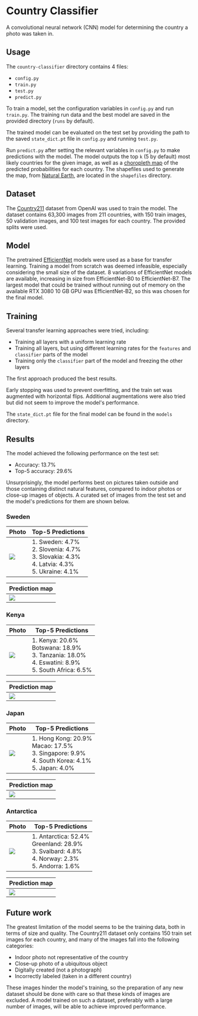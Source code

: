 # Country Classifier

A convolutional neural network (CNN) model for determining the country a photo
was taken in.

## Usage

The `country-classifier` directory contains 4 files:

- `config.py`
- `train.py`
- `test.py`
- `predict.py`

To train a model, set the configuration variables in `config.py` and run
`train.py`. The training run data and the best model are saved in the
provided directory (`runs` by default).

The trained model can be evaluated on the test set by providing the path to the
saved `state_dict.pt` file in `config.py` and running `test.py`.

Run `predict.py` after setting the relevant variables in `config.py` to make
predictions with the model. The model outputs the top `k` (5 by default) most
likely countries for the given image, as well as a
[choropleth map](https://en.wikipedia.org/wiki/Choropleth_map) of the
predicted probabilities for each country. The shapefiles used to generate the
map, from [Natural Earth](https://www.naturalearthdata.com/downloads/10m-cultural-vectors/10m-admin-0-countries/),
are located in the `shapefiles` directory.

## Dataset

The [Country211](https://github.com/openai/CLIP/blob/main/data/country211.md)
dataset from OpenAI was used to train the model. The dataset contains 63,300
images from 211 countries, with 150 train images, 50 validation images, and
100 test images for each country. The provided splits were used.

## Model

The pretrained [EfficientNet](https://arxiv.org/abs/1905.11946) models were
used as a base for transfer learning. Training a model from scratch was 
deemed infeasible, especially considering the small size of the dataset. 8
variations of EfficientNet models are available, increasing in size from
EfficientNet-B0 to EfficientNet-B7. The largest model that could be trained
without running out of memory on the available RTX 3080 10 GB GPU was
EfficientNet-B2, so this was chosen for the final model.

## Training

Several transfer learning approaches were tried, including:

- Training all layers with a uniform learning rate
- Training all layers, but using different learning rates for the `features`
  and `classifier` parts of the model
- Training only the `classifier` part of the model and freezing the other
  layers

The first approach produced the best results.

Early stopping was used to prevent overfitting, and the train set was augmented
with horizontal flips. Additional augmentations were also tried but did not
seem to improve the model's performance.

The `state_dict.pt` file for the final model can be found in the `models`
directory.

## Results

The model achieved the following performance on the test set:

- Accuracy: 13.7%
- Top-5 accuracy: 29.6%

Unsurprisingly, the model performs best on pictures taken outside and those
containing distinct natural features, compared to indoor photos or close-up
images of objects. A curated set of images from the test set and the model's
predictions for them are shown below.

### Sweden

| Photo                  | Top-5 Predictions                                                                                    |
|------------------------|------------------------------------------------------------------------------------------------------|
| ![](images/sweden.jpg) | 1. Sweden: 4.7%<br/>2. Slovenia: 4.7%<br/>3. Slovakia: 4.3%<br/>4. Latvia: 4.3%<br/>5. Ukraine: 4.1% |

| Prediction map         |
|------------------------|
| ![](images/sweden.svg) |

### Kenya

| Photo                 | Top-5 Predictions                                                                                          |
|-----------------------|------------------------------------------------------------------------------------------------------------|
| ![](images/kenya.jpg) | 1. Kenya: 20.6%<br/>Botswana: 18.9%<br/>3. Tanzania: 18.0%<br/>4. Eswatini: 8.9%<br/>5. South Africa: 6.5% |

| Prediction map        |
|-----------------------|
| ![](images/kenya.svg) |

### Japan

| Photo                 | Top-5 Predictions                                                                                       |
|-----------------------|---------------------------------------------------------------------------------------------------------|
| ![](images/japan.jpg) | 1. Hong Kong: 20.9%<br/>Macao: 17.5%<br/>3. Singapore: 9.9%<br/>4. South Korea: 4.1%<br/>5. Japan: 4.0% |

| Prediction map        |
|-----------------------|
| ![](images/japan.svg) |

### Antarctica

| Photo                      | Top-5 Predictions                                                                                        |
|----------------------------|----------------------------------------------------------------------------------------------------------|
| ![](images/antarctica.jpg) | 1. Antarctica: 52.4%<br/>Greenland: 28.9%<br/>3. Svalbard: 4.8%<br/>4. Norway: 2.3%<br/>5. Andorra: 1.6% |

| Prediction map             |
|----------------------------|
| ![](images/antarctica.svg) |

## Future work

The greatest limitation of the model seems to be the training data, both in
terms of size and quality. The Country211 dataset only contains 150 train set
images for each country, and many of the images fall into the following
categories:

- Indoor photo not representative of the country
- Close-up photo of a ubiquitous object
- Digitally created (not a photograph)
- Incorrectly labeled (taken in a different country)

These images hinder the model's training, so the preparation of any new dataset
should be done with care so that these kinds of images are excluded. A model
trained on such a dataset, preferably with a large number of images, will be
able to achieve improved performance.
